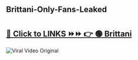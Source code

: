 
 ## Brittani-Only-Fans-Leaked

# <h2><a href="https://clipsfans.com/Brittani&ref=git">🔗 Click to LINKS ⏩⏩ 👉 🟢 Brittani </a></h2>

<a href="https://clipsfans.com/Brittani&ref=git" rel="nofollow" data-target="animated-image.originalLink"><img src="https://i.ibb.co.com/xMMVF88/686577567.gif" alt="Viral Video Original" style="max-width: 100%; display: inline-block;" data-target="animated-image.originalImage"></a>
